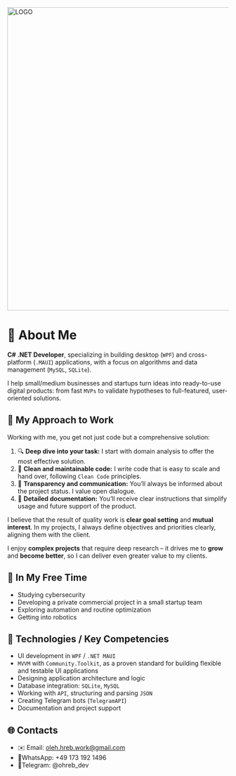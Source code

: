 <img width="3432" height="691" alt="LOGO" src="https://github.com/user-attachments/assets/7cf6367f-7d61-45e8-ad01-787126b99151" />

# 🧬 About Me 

**C# .NET Developer**, specializing in building desktop (`WPF`) and cross-platform (`.MAUI`) applications, with a focus on algorithms and data management (`MySQL`, `SQLite`).

I help small/medium businesses and startups turn ideas into ready-to-use digital products: from fast `MVPs` to validate hypotheses to full-featured, user-oriented solutions.

## 🧬 My Approach to Work

Working with me, you get not just code but a comprehensive solution:

1. 🔍 **Deep dive into your task:** I start with domain analysis to offer the most effective solution.
2. 🧩 **Clean and maintainable code:** I write code that is easy to scale and hand over, following `Clean Code` principles.
3. 🤝 **Transparency and communication:** You’ll always be informed about the project status. I value open dialogue.
4. 📄 **Detailed documentation:** You’ll receive clear instructions that simplify usage and future support of the product.

I believe that the result of quality work is **clear goal setting** and **mutual interest**. In my projects, I always define objectives and priorities clearly, aligning them with the client.

I enjoy **complex projects** that require deep research – it drives me to **grow** and **become better**, so I can deliver even greater value to my clients.

## 🧬 In My Free Time

- Studying cybersecurity
- Developing a private commercial project in a small startup team
- Exploring automation and routine optimization
- Getting into robotics
## 🧬 Technologies / Key Competencies

- UI development in `WPF` / `.NET MAUI`
- `MVVM` with `Community.Toolkit`, as a proven standard for building flexible and testable UI applications
- Designing application architecture and logic
- Database integration: `SQLite`, `MySQL`
- Working with `API`, structuring and parsing `JSON`
- Creating Telegram bots (`TelegramAPI`)
- Documentation and project support
## 🌐 Contacts

- ✉️ Email:       oleh.hreb.work@gmail.com
- 📎WhatsApp: +49 173 192 1496
- 📲Telegram: @ohreb_dev
